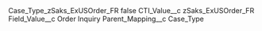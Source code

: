 <?xml version="1.0" encoding="UTF-8"?>
<CustomMetadata xmlns="http://soap.sforce.com/2006/04/metadata" xmlns:xsi="http://www.w3.org/2001/XMLSchema-instance" xmlns:xsd="http://www.w3.org/2001/XMLSchema">
    <label>Case_Type_zSaks_ExUSOrder_FR</label>
    <protected>false</protected>
    <values>
        <field>CTI_Value__c</field>
        <value xsi:type="xsd:string">zSaks_ExUSOrder_FR</value>
    </values>
    <values>
        <field>Field_Value__c</field>
        <value xsi:type="xsd:string">Order Inquiry</value>
    </values>
    <values>
        <field>Parent_Mapping__c</field>
        <value xsi:type="xsd:string">Case_Type</value>
    </values>
</CustomMetadata>
